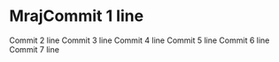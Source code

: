# MrajCommit 1 line
Commit 2 line
Commit 3 line
Commit 4 line
Commit 5 line
Commit 6 line
Commit 7 line
